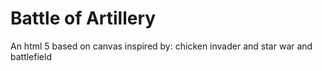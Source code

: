 Battle of Artillery
=========
An html 5 based on canvas
inspired by: chicken invader and star war and battlefield
